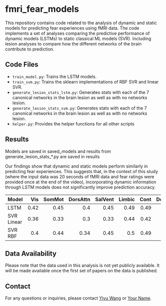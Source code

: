 # fmri_fear_models

This repository contains code related to the analysis of dynamic and static models for predicting fear experiences using fMRI data. The code implements a set of analyses comparing the predictive performance of dynamic models (LSTMs) to static classical ML models (SVR). Including lesion analyses to compare how the different networks of the brain contribute to prediction.


## Code Files

- `train_model.py`: Trains the LSTM models.
- `train_svm.py`: Trains the sklearn implementations of RBF SVR and linear SVR.
- `generate_lesion_stats_lstm.py`: Generates stats with each of the 7 canonical networks in the brain lesion as well as with no networks lesion.
- `generate_lesion_stats_svm.py`: Generates stats with each of the 7 canonical networks in the brain lesion as well as with no networks lesion.
- `helper.py`: Provides the helper functions for all other scripts

## Results

Models are saved in saved_models and results from generate_lesion_stats_*.py are saved in results

Our findings show that dynamic and static models perform similarly in predicting fear experiences. This suggests that, in the context of this study (where the input data was 20 seconds of fMRI data and fear ratings were provided once at the end of the video), incorporating dynamic information through LSTM models does not significantly improve prediction accuracy.



| Model      |   Vis |   SomMot |   DorsAttn |   SalVent |   Limbic |   Cont |   Default |   None |
|:-----------|------:|---------:|-----------:|----------:|---------:|-------:|----------:|-------:|
| LSTM       |  0.42 |     0.45 |       0.4  |      0.45 |     0.49 |   0.49 |      0.5  |   0.5  |
| SVR Linear |  0.36 |     0.33 |       0.3  |      0.33 |     0.44 |   0.42 |      0.45 |   0.44 |
| SVR RBF    |  0.4  |     0.44 |       0.34 |      0.45 |     0.5  |   0.49 |      0.49 |   0.5  |





## Data Availability

Please note that the data used in this analysis is not yet publicly available. It will be made available once the first set of papers on the data is published.



## Contact

For any questions or inquiries, please contact [Yiyu Wang](mailto:yiyu.wang6@gmail.com) or [Your Name](kieran.mcveighc@gmail.com).
